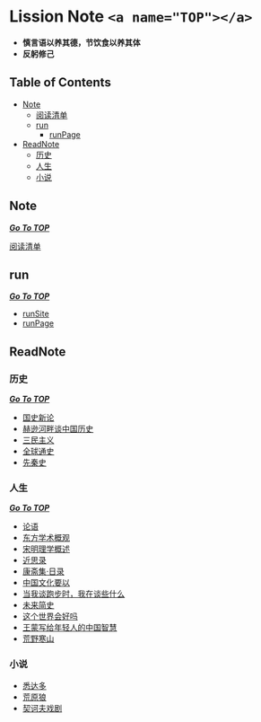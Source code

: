 Lission Note
`<a name="TOP"></a>`
===

- **慎言语以养其德，节饮食以养其体**
- **反躬修己**

Table of Contents
-----------------

* [Note](#Note)
  * [阅读清单](https://github.com/lission/markDownNote/blob/master/00-notes/01-%E9%98%85%E8%AF%BB%E6%B8%85%E5%8D%95.md)
  * [run](#run)
    * [runPage](https://github.com/lission/markDownNote/blob/master/00-notes/run/runPage.md)
* [ReadNote](#ReadNote)
  * [历史](#历史)
  * [人生](#人生)
  * [小说](#小说)

## Note

***[Go To TOP](#TOP)***

[阅读清单](https://github.com/lission/markDownNote/blob/master/00-notes/01-%E9%98%85%E8%AF%BB%E6%B8%85%E5%8D%95.md)

run
---

***[Go To TOP](#TOP)***

- [runSite](https://github.com/lission/markDownNote/blob/master/00-notes/run/runPage.md)
- [runPage](https://lission.github.io/)

## ReadNote

### 历史

***[Go To TOP](#TOP)***

- [国史新论](https://github.com/lission/markDownNote/blob/master/01-readnotes/%E5%8E%86%E5%8F%B2/%E5%9B%BD%E5%8F%B2%E6%96%B0%E8%AE%BA.md)
- [赫逊河畔谈中国历史](https://github.com/lission/markDownNote/blob/master/01-readnotes/%E5%8E%86%E5%8F%B2/%E8%B5%AB%E9%80%8A%E6%B2%B3%E7%95%94%E8%B0%88%E4%B8%AD%E5%9B%BD%E5%8E%86%E5%8F%B2.md)
- [三民主义](https://github.com/lission/markDownNote/blob/master/01-readnotes/%E5%8E%86%E5%8F%B2/%E4%B8%89%E6%B0%91%E4%B8%BB%E4%B9%89.md)
- [全球通史](https://github.com/lission/markDownNote/blob/master/01-readnotes/%E5%8E%86%E5%8F%B2/%E5%85%A8%E7%90%83%E9%80%9A%E5%8F%B2.md)
- [先秦史](https://github.com/lission/markDownNote/blob/master/01-readnotes/%E5%8E%86%E5%8F%B2/%E5%85%88%E7%A7%A6%E5%8F%B2.md)

### 人生

***[Go To TOP](#TOP)***

- [论语](https://github.com/lission/markDownNote/blob/master/01-readnotes/%E4%BA%BA%E7%94%9F/%E8%AE%BA%E8%AF%AD.md)
- [东方学术概观](https://github.com/lission/markDownNote/blob/master/01-readnotes/%E4%BA%BA%E7%94%9F/%E4%B8%9C%E6%96%B9%E5%AD%A6%E6%9C%AF%E6%A6%82%E8%A7%82.md)
- [宋明理学概述](https://github.com/lission/markDownNote/blob/master/01-readnotes/%E4%BA%BA%E7%94%9F/%E5%AE%8B%E6%98%8E%E7%90%86%E5%AD%A6%E6%A6%82%E8%BF%B0.md)
- [近思录](https://github.com/lission/markDownNote/blob/master/01-readnotes/%E4%BA%BA%E7%94%9F/%E8%BF%91%E6%80%9D%E5%BD%95.md)
- [康斋集·日录](https://github.com/lission/markDownNote/blob/master/01-readnotes/%E4%BA%BA%E7%94%9F/%E5%BA%B7%E6%96%8B%E9%9B%86%C2%B7%E6%97%A5%E5%BD%95.md)
- [中国文化要以](https://github.com/lission/markDownNote/blob/master/01-readnotes/%E4%BA%BA%E7%94%9F/%E4%B8%AD%E5%9B%BD%E6%96%87%E5%8C%96%E8%A6%81%E4%B9%89.md)
- [当我谈跑步时，我在谈些什么](https://github.com/lission/markDownNote/blob/master/01-readnotes/%E4%BA%BA%E7%94%9F/%E5%BD%93%E6%88%91%E8%B0%88%E8%B7%91%E6%AD%A5%E6%97%B6%EF%BC%8C%E6%88%91%E5%9C%A8%E8%B0%88%E4%BA%9B%E4%BB%80%E4%B9%88.md)
- [未来简史](https://github.com/lission/markDownNote/blob/master/01-readnotes/%E4%BA%BA%E7%94%9F/%E6%9C%AA%E6%9D%A5%E7%AE%80%E5%8F%B2.md)
- [这个世界会好吗](https://github.com/lission/markDownNote/blob/master/01-readnotes/%E4%BA%BA%E7%94%9F/%E8%BF%99%E4%B8%AA%E4%B8%96%E7%95%8C%E4%BC%9A%E5%A5%BD%E5%90%97-%E6%A2%81%E6%BC%B1%E6%BA%9F.md)
- [王蒙写给年轻人的中国智慧](https://github.com/lission/markDownNote/blob/master/01-readnotes/%E4%BA%BA%E7%94%9F/%E7%8E%8B%E8%92%99%E5%86%99%E7%BB%99%E5%B9%B4%E8%BD%BB%E4%BA%BA%E7%9A%84%E4%B8%AD%E5%9B%BD%E6%99%BA%E6%85%A7.md)
- [荒野寒山](https://github.com/lission/markDownNote/blob/master/01-readnotes/%E4%BA%BA%E7%94%9F/%E8%8D%92%E9%87%8E%E5%AF%92%E5%B1%B1.md)

### 小说
- [悉达多](https://github.com/lission/markDownNote/blob/master/01-readnotes/%E5%B0%8F%E8%AF%B4/%E6%82%89%E8%BE%BE%E5%A4%9A.md)
- [荒原狼](https://github.com/lission/markDownNote/blob/master/01-readnotes/%E5%B0%8F%E8%AF%B4/%E8%8D%92%E5%8E%9F%E7%8B%BC.md)
- [契诃夫戏剧](https://github.com/lission/markDownNote/blob/master/01-readnotes/%E5%B0%8F%E8%AF%B4/%E5%A5%91%E8%AF%83%E5%A4%AB%E6%88%8F%E5%89%A7.md)